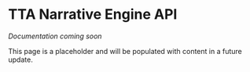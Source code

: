# TTA Narrative Engine API

*Documentation coming soon*

This page is a placeholder and will be populated with content in a future update.
